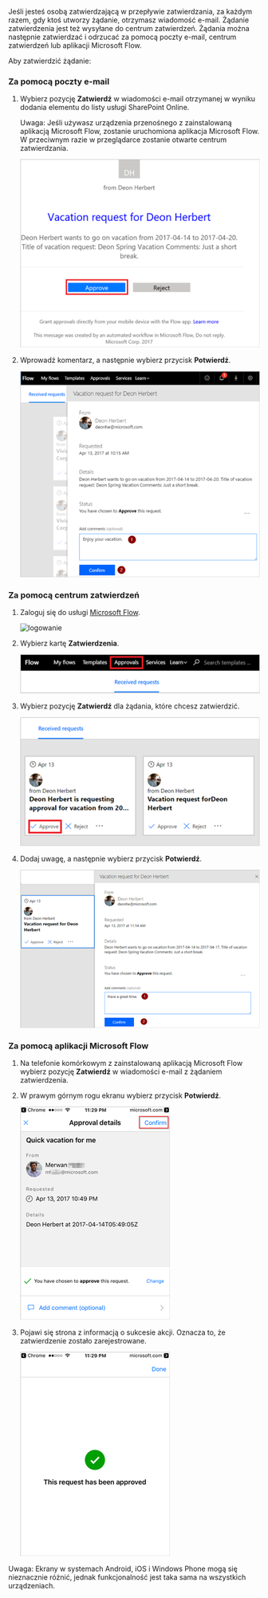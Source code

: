 Jeśli jesteś osobą zatwierdzającą w przepływie zatwierdzania, za każdym razem, gdy ktoś utworzy żądanie, otrzymasz wiadomość e-mail. Żądanie zatwierdzenia jest też wysyłane do centrum zatwierdzeń. Żądania można następnie zatwierdzać i odrzucać za pomocą poczty e-mail, centrum zatwierdzeń lub aplikacji Microsoft Flow.

Aby zatwierdzić żądanie:

### <a name="from-email"></a>Za pomocą poczty e-mail
1. Wybierz pozycję **Zatwierdź** w wiadomości e-mail otrzymanej w wyniku dodania elementu do listy usługi SharePoint Online.
   
     Uwaga: Jeśli używasz urządzenia przenośnego z zainstalowaną aplikacją Microsoft Flow, zostanie uruchomiona aplikacja Microsoft Flow. W przeciwnym razie w przeglądarce zostanie otwarte centrum zatwierdzania.
   
    ![wiadomość e-mail z żądaniem](media/modern-approvals/email-approval-request.png)
2. Wprowadź komentarz, a następnie wybierz przycisk **Potwierdź**.
   
    ![wprowadzanie komentarza](media/modern-approvals/request-in-approval-center.png)

### <a name="from-the-approvals-center"></a>Za pomocą centrum zatwierdzeń
1. Zaloguj się do usługi [Microsoft Flow](https://flow.microsoft.com).
   
    ![logowanie](media/modern-approvals/sign-in.png)
2. Wybierz kartę **Zatwierdzenia**.
   
    ![tworzenie od podstaw](media/modern-approvals/approvals-tab.png)
3. Wybierz pozycję **Zatwierdź** dla żądania, które chcesz zatwierdzić.
   
    ![tworzenie od podstaw](media/modern-approvals/approvals-cards.png)
4. Dodaj uwagę, a następnie wybierz przycisk **Potwierdź**.
   
    ![dodawanie uwagi i potwierdzanie](media/modern-approvals/approval-selection-card.png)

### <a name="from-the-microsoft-flow-app"></a>Za pomocą aplikacji Microsoft Flow
1. Na telefonie komórkowym z zainstalowaną aplikacją Microsoft Flow wybierz pozycję **Zatwierdź** w wiadomości e-mail z żądaniem zatwierdzenia.
2. W prawym górnym rogu ekranu wybierz przycisk **Potwierdź**.
   
    ![wybieranie przycisku potwierdź](media/modern-approvals/mobile-approval.png)
3. Pojawi się strona z informacją o sukcesie akcji. Oznacza to, że zatwierdzenie zostało zarejestrowane.
   
    ![strona z informacją o sukcesie akcji](media/modern-approvals/mobile-approval-confirmation.png)

Uwaga: Ekrany w systemach Android, iOS i Windows Phone mogą się nieznacznie różnić, jednak funkcjonalność jest taka sama na wszystkich urządzeniach.

